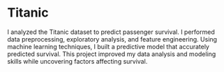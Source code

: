 # Titanic
I analyzed the Titanic dataset to predict passenger survival. I performed data preprocessing, exploratory analysis, and feature engineering. Using machine learning techniques, I built a predictive model that accurately predicted survival. This project improved my data analysis and modeling skills while uncovering factors affecting survival.
